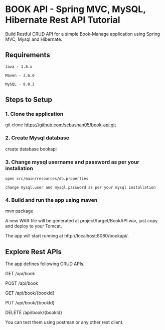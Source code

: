 # BOOK API - Spring MVC, MySQL, Hibernate Rest API Tutorial

Build Restful CRUD API for a simple Book-Manage application using Spring MVC, Mysql and Hibernate.

## Requirements

    Java - 1.8.x

    Maven - 3.6.0

    MySQL - 8.0.2

## Steps to Setup

### 1. Clone the application

git clone https://github.com/scbushan05/book-api.git

### 2. Create Mysql database

create database bookapi

### 3. Change mysql username and password as per your installation

    open src/main/resources/db.properties

    change mysql.user and mysql.password as per your mysql installation

### 4. Build and run the app using maven

mvn package

A new WAR file will be generated at project/target/BookAPI.war, just copy and deploy to your Tomcat.

The app will start running at http://localhost:8080/bookapi/.

## Explore Rest APIs

The app defines following CRUD APIs.

GET /api/book

POST /api/book

GET /api/book/{bookId}

PUT /api/book/{bookId}

DELETE /api/book/{bookId}

You can test them using postman or any other rest client.
